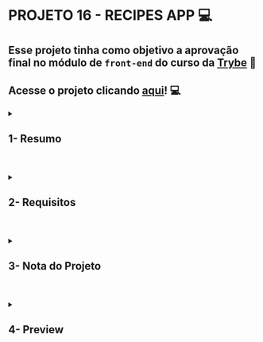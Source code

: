 # PROJETO 16 - RECIPES APP :computer:

## Esse projeto tinha como objetivo a aprovação final no módulo de `front-end` do curso da [Trybe](https://www.betrybe.com/) :green_heart:

## Acesse o projeto clicando [aqui](https://jonnoliveira.github.io/?target=_blank/trybe-project-16-recipes-app/)! :computer:
 
<details>
 
<summary>
  
## 1- Resumo
  
</summary>

O projeto Recipes app foi projetado em grupo e tinha como objetivo desenvolver um web app de receitas com prioridade para versão mobile. Nesse app o usuário poderia buscar o alimento ou bebida ao clicar no botão de pesquisa ou filtrar com os botões específicos de acordo com sua vontade. Além disso é possível favoritar, compartilhar o link facilmente e acompanhar a preparação de cada receita.

Para alcançar esses objetivos utilizamos React, Context API, Hooks e chamadas a API para dinamismo e funções da aplicação. Já com RTL/Jest pudemos testar e garantir a boa funcionalidade do app. A estruturação e diversificação do trabalho foi coordenada através da metodologia ágil Kanban. Veja mais abaixo!
  
</details>

#

<details>
 
<summary>
 
## 2- Requisitos

</summary>

### I. Adicione uma cor de fundo específica para a página

### II. Adicione uma barra superior com um título

### III. Adicione uma foto sua à página

### IV. Adicione uma lista de lições aprendidas à página

### V. Crie uma lista de lições que ainda deseja aprender para a página

### VI. Adicione um rodapé para a página

### VII. Insira pelo menos um link externo na página

### VIII. Crie um artigo sobre o seu aprendizado

 ### IX. Crie uma tag html `aside` que contenha uma breve descrição sobre você

### X. Aplique elementos HTML de acordo com o sentido e propósito de cada um deles

### XI. Teste a semântica da sua página usando o site [CodeSniffer](https://squizlabs.github.io/HTML_CodeSniffer/)

---
 
## Requisitos Bônus

### XII. Adicione uma tabela à página

### XIII. Utilize o Box model

### XIV. Altere atributos relacionados às fontes

### XV. Posicione a tag `article` e a tag `aside` uma ao lado do outra

</details>

# 

<details>
 
<summary>

## 3- Nota do Projeto
 
</summary>

## 100% :heavy_check_mark:

![Project-Lessons-Learned-Grade](https://github.com/jonnoliveira/trybe-project-01-lessons-learned/blob/main/images/grade_lessons_learned.png){:target="_blank"}

</details> 
 
# 

<details>
 
<summary>

## 4- Preview

</summary>

  
![Project-Lessons-Learned-Preview](https://github.com/jonnoliveira/trybe-project-01-lessons-learned/blob/main/images/preview_lessons_learned.png)
  
</details>
